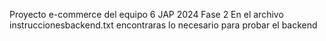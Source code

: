 Proyecto e-commerce del equipo 6 JAP 2024 Fase 2
En el archivo instruccionesbackend.txt encontraras lo necesario para probar el backend
